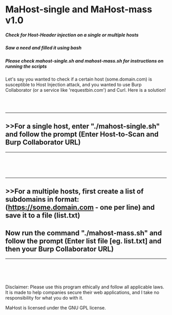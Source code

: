 # MaHost-single and MaHost-mass v1.0

##### Check for Host-Header injection on a single or multiple hosts
##### Saw a need and filled it using bash
##### Please check mahost-single.sh and mahost-mass.sh for instructions on running the scripts

Let's say you wanted to check if a certain host (some.domain.com) is susceptible to Host Injection attack,
and you wanted to use Burp Collaborator (or a service like 'requestbin.com') and Curl. Here is a solution!

<br>
<br>

----------------------------------------------------------------------------------------------------------
## >>For a single host, enter "./mahost-single.sh" and follow the prompt (Enter Host-to-Scan and Burp Collaborator URL)
----------------------------------------------------------------------------------------------------------

<br>
<br>
<br>

----------------------------------------------------------------------------------------------------------
## >>For a multiple hosts, first create a list of subdomains in format: (https://some.domain.com - one per line) and save it to a file (list.txt)
## Now run the command "./mahost-mass.sh" and follow the prompt (Enter list file [eg. list.txt] and then your Burp Collaborator URL)
----------------------------------------------------------------------------------------------------------

<br>
<br>
<br>


Disclaimer: Please use this program ethically and follow all applicable laws. It is made to help companies secure their web applications, and I take no responsibility for what you do with it.

MaHost is licensed under the GNU GPL license.
